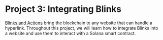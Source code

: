 # Project 3: Integrating Blinks

[Blinks and Actions]() bring the blockchain to any website that can handle a hyperlink. Throughout this project, we will learn how to integrate Blinks into a website and use them to interact with a Solana smart contract.
